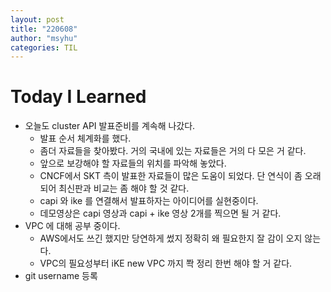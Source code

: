 ```yaml
---
layout: post
title: "220608"
author: "msyhu"
categories: TIL
---
```


# Today I Learned
- 오늘도 cluster API 발표준비를 계속해 나갔다.
  - 발표 순서 체계화를 했다.
  - 좀더 자료들을 찾아봤다. 거의 국내에 있는 자료들은 거의 다 모은 거 같다.
  - 앞으로 보강해야 할 자료들의 위치를 파악해 놓았다.
  - CNCF에서 SKT 측이 발표한 자료들이 많은 도움이 되었다. 단 연식이 좀 오래되어 최신판과 비교는 좀 해야 할 것 같다.
  - capi 와 ike 를 연결해서 발표하자는 아이디어를 실현중이다. 
  - 데모영상은 capi 영상과 capi + ike 영상 2개를 찍으면 될 거 같다.
- VPC 에 대해 공부 중이다.
  - AWS에서도 쓰긴 했지만 당연하게 썼지 정확히 왜 필요한지 잘 감이 오지 않는다.
  - VPC의 필요성부터 iKE new VPC 까지 쫙 정리 한번 해야 할 거 같다.
- git username 등록